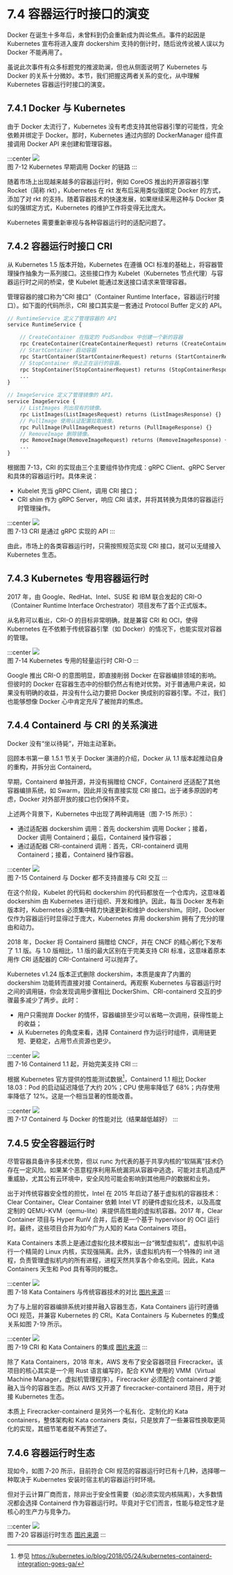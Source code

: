 # 7.4 容器运行时接口的演变

Docker 在诞生十多年后，未曾料到仍会重新成为舆论焦点。事件的起因是 Kubernetes 宣布将进入废弃 dockershim 支持的倒计时，随后讹传讹被人误以为 Docker 不能再用了。

虽说此次事件有众多标题党的推波助澜，但也从侧面说明了 Kubernetes 与 Docker 的关系十分微妙。本节，我们把握这两者关系的变化，从中理解 Kubernetes 容器运行时接口的演变。

## 7.4.1 Docker 与 Kubernetes 

由于 Docker 太流行了，Kubernetes 没有考虑支持其他容器引擎的可能性，完全依赖并绑定于 Docker。那时，Kubernetes 通过内部的 DockerManager 组件直接调用 Docker API 来创建和管理容器。

:::center
  ![](../assets/k8s-runtime-v1.svg)<br/>
  图 7-12 Kubernetes 早期调用 Docker 的链路
:::

随着市场上出现越来越多的容器运行时，例如 CoreOS 推出的开源容器引擎 Rocket（简称 rkt），Kubernetes 在 rkt 发布后采用类似强绑定 Docker 的方式，添加了对 rkt 的支持。随着容器技术的快速发展，如果继续采用这种与 Docker 类似的强绑定方式，Kubernetes 的维护工作将变得无比庞大。

Kubernetes 需要重新审视与各种容器运行时的适配问题了。

## 7.4.2 容器运行时接口 CRI

从 Kubernetes 1.5 版本开始，Kubernetes 在遵循 OCI 标准的基础上，将容器管理操作抽象为一系列接口。这些接口作为 Kubelet（Kubernetes 节点代理）与容器运行时之间的桥梁，使 Kubelet 能通过发送接口请求来管理容器。

管理容器的接口称为“CRI 接口”（Container Runtime Interface，容器运行时接口）。如下面的代码所示，CRI 接口其实是一套通过 Protocol Buffer 定义的 API。

```protobuf
// RuntimeService 定义了管理容器的 API
service RuntimeService {

    // CreateContainer 在指定的 PodSandbox 中创建一个新的容器
    rpc CreateContainer(CreateContainerRequest) returns (CreateContainerResponse) {}
    // StartContainer 启动容器
    rpc StartContainer(StartContainerRequest) returns (StartContainerResponse) {}
    // StopContainer 停止正在运行的容器。
    rpc StopContainer(StopContainerRequest) returns (StopContainerResponse) {}
    ...
}

// ImageService 定义了管理镜像的 API。
service ImageService {
    // ListImages 列出现有的镜像。
    rpc ListImages(ListImagesRequest) returns (ListImagesResponse) {}
    // PullImage 使用认证配置拉取镜像。
    rpc PullImage(PullImageRequest) returns (PullImageResponse) {}
    // RemoveImage 删除镜像。
    rpc RemoveImage(RemoveImageRequest) returns (RemoveImageResponse) {}
    ...
}
```

根据图 7-13，CRI 的实现由三个主要组件协作完成：gRPC Client、gRPC Server 和具体的容器运行时。具体来说：

- Kubelet 充当 gRPC Client，调用 CRI 接口；
- CRI shim 作为 gRPC Server，响应 CRI 请求，并将其转换为具体的容器运行时管理操作。

:::center
  ![](../assets//cri-arc.png)<br/>
  图 7-13 CRI 是通过 gRPC 实现的 API
:::

由此，市场上的各类容器运行时，只需按照规范实现 CRI 接口，就可以无缝接入 Kubernetes 生态。

## 7.4.3 Kubernetes 专用容器运行时

2017 年，由 Google、RedHat、Intel、SUSE 和 IBM 联合发起的 CRI-O（Container Runtime Interface Orchestrator）项目发布了首个正式版本。

从名称可以看出，CRI-O 的目标非常明确，就是兼容 CRI 和 OCI，使得 Kubernetes 在不依赖于传统容器引擎（如 Docker）的情况下，也能实现对容器的管理。

:::center
  ![](../assets//k8s-cri-o.png)<br/>
  图 7-14  Kubernetes 专用的轻量运行时 CRI-O
:::

Google 推出 CRI-O 的意图明显，即直接削弱 Docker 在容器编排领域的影响。但彼时的 Docker 在容器生态中的份额仍然占有绝对优势。对于普通用户来说，如果没有明确的收益，并没有什么动力要把 Docker 换成别的容器引擎。不过，我们也能够想像 Docker 心中肯定充斥了被抛弃的焦虑。

## 7.4.4 Containerd 与 CRI 的关系演进

Docker 没有“坐以待毙”，开始主动革新。

回顾本书第一章 1.5.1 节关于 Docker 演进的介绍，Docker 从 1.1 版本起推动自身的重构，并拆分出 Containerd。

早期，Containerd 单独开源，并没有捐赠给 CNCF，Containerd 还适配了其他容器编排系统，如 Swarm，因此并没有直接实现 CRI 接口。出于诸多原因的考虑，Docker 对外部开放的接口也仍保持不变。

上述两个背景下，Kubernetes 中出现了两种调用链（图 7-15 所示）：
- 通过适配器 dockershim 调用：首先 dockershim 调用 Docker；接着，Docker 调用 Containerd；最后，Containerd 操作容器；
- 通过适配器 CRI-containerd 调用：首先，CRI-containerd 调用 Containerd；接着，Containerd 操作容器。

:::center
  ![](../assets//k8s-runtime-v2.png)<br/>
  图 7-15  Containerd 与 Docker 都不支持直接与 CRI 交互
:::

在这个阶段，Kubelet 的代码和 dockershim 的代码都放在一个仓库内，这意味着 dockershim 由 Kubernetes 进行组织、开发和维护。因此，每当 Docker 发布新版本时，Kubernetes 必须集中精力快速更新和维护 dockershim。同时，Docker 仅作为容器运行时显得过于庞大，Kubernetes 弃用 dockershim 拥有了充分的理由和动力。

2018 年，Docker 将 Containerd 捐赠给 CNCF，并在 CNCF 的精心孵化下发布了 1.1 版。与 1.0 版相比，1.1 版的最大区别在于完美支持 CRI 标准，这意味着原本用作 CRI 适配器的 CRI-Containerd 可以抛弃了。

Kubernetes v1.24 版本正式删除 dockershim，本质是废弃了内置的 dockershim 功能转而直接对接 Containerd。再观察 Kubernetes 与容器运行时之间的调用链，你会发现调用步骤相比 DockerShim、CRI-containerd 交互的步骤最多减少了两步。此时：
- 用户只需抛弃 Docker 的情怀，容器编排至少可以省略一次调用，获得性能上的收益；
- 从 Kubernetes 的角度来看，选择 Containerd 作为运行时组件，调用链更短、更稳定，占用节点资源也更少。

:::center
  ![](../assets//k8s-runtime-v3.png)<br/>
  图 7-16  Containerd 1.1 起，开始完美支持 CRI 
:::

根据 Kubernetes 官方提供的性能测试数据[^2]，Containerd 1.1 相比 Docker 18.03：Pod 的启动延迟降低了大约 20%；CPU 使用率降低了 68%；内存使用率降低了 12%。这是一个相当显著的性能改善。

:::center
  ![](../assets/k8s-runtime-v4.svg)<br/>
  图 7-17 Containerd 与 Docker 的性能对比（结果越低越好）
:::

## 7.4.5 安全容器运行时

尽管容器具备许多技术优势，但以 runc 为代表的基于共享内核的“软隔离”技术仍存在一定风险。如果某个恶意程序利用系统漏洞从容器中逃逸，可能对主机造成严重威胁，尤其公有云环境中，安全风险可能会影响到其他用户的数据和业务。

出于对传统容器安全性的担忧，Intel 在 2015 年启动了基于虚拟机的容器技术：Clear Container。Clear Container 依赖 Intel VT 的硬件虚拟化技术，以及高度定制的 QEMU-KVM（qemu-lite）来提供高性能的虚拟机容器。2017 年，Clear Container 项目与 Hyper RunV 合并，后者是一个基于 hypervisor 的 OCI 运行时。最终，这些项目合并为如今广为人知的 Kata Containers 项目。

Kata Containers 本质上是通过虚拟化技术模拟出一台“微型虚拟机”，虚拟机中运行一个精简的 Linux 内核，实现强隔离。此外，该虚拟机内有一个特殊的 init 进程，负责管理虚拟机内的所有进程，进程天然共享各个命名空间。因此，Kata Containers 天生和 Pod 具有等同的概念。 

:::center
  ![](../assets/kata-container.jpeg)<br/>
  图 7-18 Kata Containers 与传统容器技术的对比 [图片来源](https://katacontainers.io/learn/)
:::

为了与上层的容器编排系统对接并融入容器生态，Kata Containers 运行时遵循 OCI 规范，并兼容 Kubernetes 的 CRI。Kata Containers 与 Kubernetes 的集成关系如图 7-19 所示。

:::center
  ![](../assets/kata-container.jpg)<br/>
  图 7-19 CRI 和 Kata Containers 的集成 [图片来源](https://github.com/kata-containers/documentation/blob/master/design/architecture.md)
:::

除了 Kata Containers，2018 年末，AWS 发布了安全容器项目 Firecracker。该项目的核心其实是一个用 Rust 语言编写的，配合 KVM 使用的 VMM（Virtual Machine Manager，虚拟机管理程序）。Firecracker 必须配合 containerd 才能融入当今的容器生态。所以 AWS 又开源了 firecracker-containerd 项目，用于对接 Kubernetes 生态。

本质上 Firecracker-containerd 是另外一个私有化、定制化的 Kata containers，整体架构和 Kata containers 类似，只是放弃了一些兼容性换取更简化的实现，其细节笔者就不再赘述了。

## 7.4.6 容器运行时生态

现如今，如图 7-20 所示，目前符合 CRI 规范的容器运行时已有十几种，选择哪一种取决于 Kubernetes 安装时宿主机的容器运行时环境。

但对于云计算厂商而言，除非出于安全性需要（如必须实现内核隔离），大多数情况都会选择 Containerd 作为容器运行时。毕竟对于它们而言，性能与稳定性才是核心的生产力与竞争力。

:::center
  ![](../assets/runtime.png)<br/>
  图 7-20 容器运行时生态 [图片来源](https://landscape.cncf.io/guide#runtime--container-runtime)
:::

[^1]: CoreOS 是一款产品也是一个公司的名称，后来产品改名 Container Linux。除了 Container Linux，CoreOS 还开发了 Etcd、Flannel、CNI 这些影响深远的项目。2018 年 1 月 30 号，CoreOS 被 RedHat 以 2.5 亿美的价格收购（当时 CoreOS 的员工才 130 人）。
[^2]: 参见 https://kubernetes.io/blog/2018/05/24/kubernetes-containerd-integration-goes-ga/
